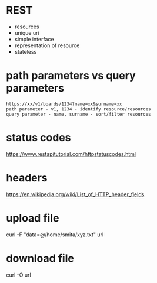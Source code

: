 # REST
- resources
- unique uri
- simple interface
- representation of resource
- stateless

# path parameters vs query parameters
```
https://xx/v1/boards/1234?name=xx&surname=xx
path parameter - v1, 1234 - identify resource/resources
query parameter - name, surname - sort/filter resources
```

# status codes
https://www.restapitutorial.com/httpstatuscodes.html

# headers
https://en.wikipedia.org/wiki/List_of_HTTP_header_fields

# upload file
curl -F "data=@/home/smita/xyz.txt" url

# download file
curl -O url